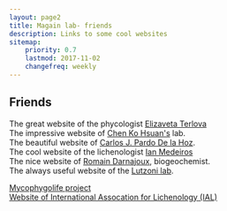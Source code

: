 ```yaml
---
layout: page2
title: Magain lab- friends
description: Links to some cool websites
sitemap:
    priority: 0.7
    lastmod: 2017-11-02
    changefreq: weekly
---
```

## Friends


<p> The great website of the phycologist <a href="https://eterlova.weebly.com/"> Elizaveta Terlova</a>
<br /> The impressive website of <a href="https://kohsuanchen.wixsite.com/fungi">Chen Ko Hsuan's</a> lab.
<br /> The beautiful website of <a href="https://www.pardodelahoz.com/">Carlos J. Pardo De la Hoz</a>.
<br /> The cool website of the lichenologist <a href="https://imedeirosbotany.wordpress.com/"> Ian Medeiros</a>
<br /> The nice website of <a href="http://romaindarnajoux.alwaysdata.net/">Romain Darnajoux</a>, biogeochemist.
<br /> The always useful website of the <a href="http://lutzonilab.org/"> Lutzoni lab</a>.
  <p>
<a href="https://mycophygolife.org/">Mycophygolife project</a>  
<br /> <a href="http://www.lichenology.org/">Website of International Assocation for Lichenology (IAL)</a></p>
